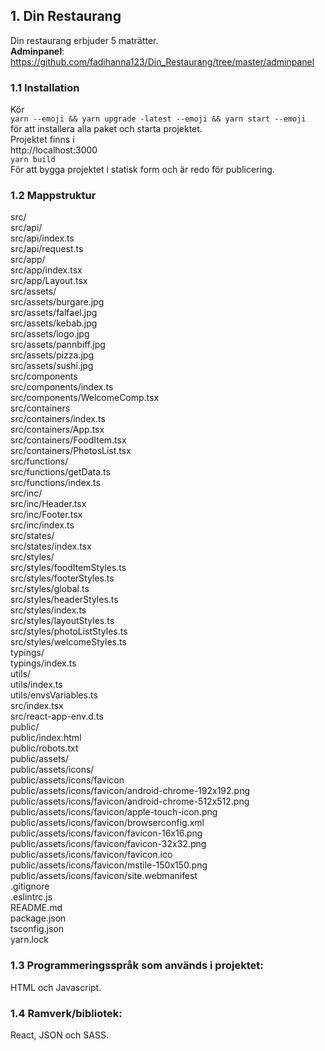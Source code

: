 ## 1. Din Restaurang

Din restaurang erbjuder 5 maträtter. <br />
**Adminpanel**: <br />
https://github.com/fadihanna123/Din_Restaurang/tree/master/adminpanel <br />

### 1.1 Installation

Kör <br />
`yarn --emoji && yarn upgrade -latest --emoji && yarn start --emoji` <br />
för att installera alla paket och starta projektet.
<br />
Projektet finns i <br />
http://localhost:3000 <br />
`yarn build`<br>
För att bygga projektet i statisk form och är redo för publicering.<br />

### 1.2 Mappstruktur

src/ <br />
src/api/ <br />
src/api/index.ts <br />
src/api/request.ts <br />
src/app/ <br />
src/app/index.tsx <br />
src/app/Layout.tsx <br />
src/assets/ <br />
src/assets/burgare.jpg <br />
src/assets/falfael.jpg <br />
src/assets/kebab.jpg <br />
src/assets/logo.jpg <br />
src/assets/pannbiff.jpg <br />
src/assets/pizza.jpg <br />
src/assets/sushi.jpg <br />
src/components <br />
src/components/index.ts <br />
src/components/WelcomeComp.tsx <br />
src/containers <br />
src/containers/index.ts <br />
src/containers/App.tsx <br />
src/containers/FoodItem.tsx <br />
src/containers/PhotosList.tsx <br />
src/functions/ <br />
src/functions/getData.ts <br />
src/functions/index.ts <br />
src/inc/ <br />
src/inc/Header.tsx <br />
src/inc/Footer.tsx <br />
src/inc/index.ts <br />
src/states/ <br />
src/states/index.tsx <br />
src/styles/ <br />
src/styles/foodItemStyles.ts <br />
src/styles/footerStyles.ts <br />
src/styles/global.ts <br />
src/styles/headerStyles.ts <br />
src/styles/index.ts <br />
src/styles/layoutStyles.ts <br />
src/styles/photoListStyles.ts <br />
src/styles/welcomeStyles.ts <br />
typings/ <br />
typings/index.ts <br />
utils/ <br />
utils/index.ts <br />
utils/envsVariables.ts <br />
src/index.tsx <br />
src/react-app-env.d.ts <br />
public/ <br />
public/index.html <br />
public/robots.txt <br />
public/assets/ <br />
public/assets/icons/ <br />
public/assets/icons/favicon <br />
public/assets/icons/favicon/android-chrome-192x192.png <br />
public/assets/icons/favicon/android-chrome-512x512.png <br />
public/assets/icons/favicon/apple-touch-icon.png <br />
public/assets/icons/favicon/browserconfig.xml <br />
public/assets/icons/favicon/favicon-16x16.png <br />
public/assets/icons/favicon/favicon-32x32.png <br />
public/assets/icons/favicon/favicon.ico <br />
public/assets/icons/favicon/mstile-150x150.png <br />
public/assets/icons/favicon/site.webmanifest <br />
.gitignore <br />
.eslintrc.js <br />
README.md <br />
package.json <br />
tsconfig.json <br />
yarn.lock <br />

### 1.3 Programmeringsspråk som används i projektet:

HTML och Javascript.

### 1.4 Ramverk/bibliotek:

React, JSON och SASS.
